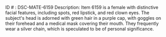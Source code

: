 ID # : DSC-MATE-6159
Description: Item 6159 is a female with distinctive facial features, including spots, red lipstick, and red clown eyes. The subject's head is adorned with green hair in a purple cap, with goggles on their forehead and a medical mask covering their mouth. They frequently wear a silver chain, which is speculated to be of personal significance.